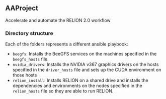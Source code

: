 ## AAProject
Accelerate and automate the RELION 2.0 workflow

### Directory structure
Each of the folders represents a different ansible playbook:

* `beegfs`: Installs the BeeGFS services on the machines specified in the `beegfs_hosts` file.
* `nvidia_drivers`: Installs the NVIDIA v367 graphics drivers on the hosts specified in the `driver_hosts` file and sets up the CUDA environment on those hosts
* `relion_install`: Installs RELION on a shared drive and installs the dependencies and environments on the nodes specified in the `relion_hosts` file so they are able to run RELION.
